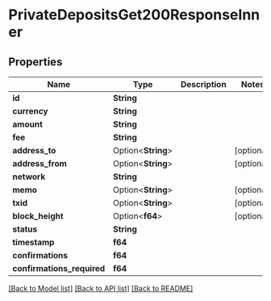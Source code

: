 # PrivateDepositsGet200ResponseInner

## Properties

Name | Type | Description | Notes
------------ | ------------- | ------------- | -------------
**id** | **String** |  | 
**currency** | **String** |  | 
**amount** | **String** |  | 
**fee** | **String** |  | 
**address_to** | Option<**String**> |  | [optional]
**address_from** | Option<**String**> |  | [optional]
**network** | **String** |  | 
**memo** | Option<**String**> |  | [optional]
**txid** | Option<**String**> |  | [optional]
**block_height** | Option<**f64**> |  | [optional]
**status** | **String** |  | 
**timestamp** | **f64** |  | 
**confirmations** | **f64** |  | 
**confirmations_required** | **f64** |  | 

[[Back to Model list]](../README.md#documentation-for-models) [[Back to API list]](../README.md#documentation-for-api-endpoints) [[Back to README]](../README.md)


